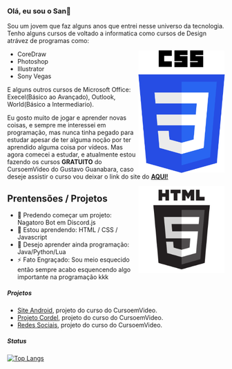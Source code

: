 ### Olá, eu sou o San👋
Sou um jovem que faz alguns anos que entrei nesse universo da tecnologia. Tenho alguns cursos de voltado a informatica como cursos de Design atrávez de programas como:

<img align="right" src="img/css3-logo.png" width="200">

* CoreDraw
* Photoshop
* Illustrator
* Sony Vegas
  
E alguns outros cursos de Microsoft Office: Execel(Básico ao Avançado), Outlook, World(Básico a Intermediario).

Eu gosto muito de jogar e aprender novas coisas, e sempre me interessei em programação, mas nunca tinha pegado para estudar apesar de ter alguma noção por ter aprendido alguma coisa por vídeos. Mas agora comecei a estudar, e atualmente estou fazendo os cursos **GRATUITO** do CursoemVideo do Gustavo Guanabara, caso deseje assistir o curso vou deixar o link do site do **[AQUI!](https://www.cursoemvideo.com)**

<img align="right" src="img/html5-logo.png" width="200">

## Prentensões / Projetos

- 🔭 Predendo começar um projeto: Nagatoro Bot em Discord.js
- 🌱 Estou aprendendo: HTML / CSS / Javascript
- 💬 Desejo aprender ainda programação: Java/Python/Lua
- ⚡ Fato Engraçado: Sou meio esquecido então sempre acabo esquencendo algo importante na programação kkk

##### Projetos
- [Site Android](https://www.ysanzinho.github.io/site-android), projeto do curso do CursoemVideo.
- [Projeto Cordel](https://www.ysanzinho.github.io/projeto-cordel), projeto do curso do CursoemVideo.
- [Redes Sociais](https://www.ysanzinho.github.io/projeto-social), projeto do curso do CursoemVideo.

##### Status
[![Top Langs](https://github-readme-stats.vercel.app/api/top-langs/?username=ySanzinho&layout=compact)](https://github.com/anuraghazra/github-readme-stats)